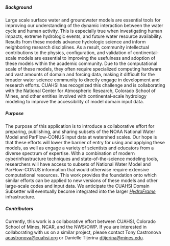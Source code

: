 
##### Background  
Large scale surface water and groundwater models are essential tools for improving our understanding of the dynamic interaction between the water cycle and human activity. This is especially true when investigating human impacts, extreme hydrologic events, and future water resource availability. Results from these models advance hydrologic science and inform neighboring research disciplines. As a result, community intellectual contributions to the physics, configuration, and validation of continental-scale models are essential to improving the usefulness and adoption of these models within the academic community. Due to the computational scale of these models, they often require specialized computing hardware and vast amounts of domain and forcing data, making it difficult for the broader water science community to directly engage in development and research efforts. CUAHSI has recognized this challenge and is collaborating with the National Center for Atmospheric Research, Colorado School of Mines, and other entities involved with continental-scale hydrology modeling to improve the accessibility of model domain input data. 

##### Purpose 
The purpose of this application is to introduce a collaborative effort for preparing, publishing, and sharing subsets of the NOAA National Water Model and ParFlow-CONUS input data at watershed scales. Our hope is that these efforts will lower the barrier of entry for using and applying these models, as well as engage a variety of scientists and educators from a diverse spectrum of expertise. With a combination of modern cyberinfrastructure techniques and state-of-the-science modeling tools, researchers will have access to subsets of National Water Model and ParFlow-CONUS information that would otherwise require extensive computational resources. This work provides the foundation onto which similar efforts can be applied to new versions of these models and other large-scale codes and input data. We anticipate the CUAHSI Domain Subsetter will eventually become integrated into the larger [_HydroFrame_](<https://www.hydroframe.org/>) infrastructure. 

##### Contributors
Currently, this work is a collaborative effort between CUAHSI, Colorado School of Mines, NCAR, and the NWS/OWP. If you are interested in collaborating with us on a similar project, please contact Tony Castronova <acastronova@cuahsi.org> or Danielle Tijerina <dtijerina@mines.edu>.
